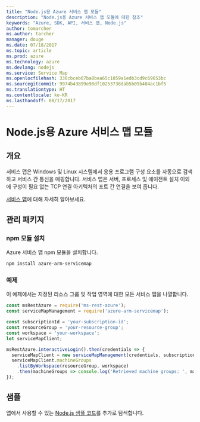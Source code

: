 ```yaml
---
title: "Node.js용 Azure 서비스 맵 모듈"
description: "Node.js용 Azure 서비스 맵 모듈에 대한 참조"
keywords: "Azure, SDK, API, 서비스 맵, Node.js"
author: tomarcher
ms.author: tarcher
manager: douge
ms.date: 07/18/2017
ms.topic: article
ms.prod: azure
ms.technology: azure
ms.devlang: nodejs
ms.service: Service Map
ms.openlocfilehash: 330cbceb07ba8bea65c1059a1edb3cd9c69653bc
ms.sourcegitcommit: 9974b43899e98df10253738dab5b09b484ac1bf5
ms.translationtype: HT
ms.contentlocale: ko-KR
ms.lasthandoff: 08/17/2017
---
```

# <a name="azure-service-map-modules-for-nodejs"></a>Node.js용 Azure 서비스 맵 모듈

## <a name="overview"></a>개요

서비스 맵은 Windows 및 Linux 시스템에서 응용 프로그램 구성 요소를 자동으로 검색하고 서비스 간 통신을 매핑합니다. 서비스 맵은 서버, 프로세스 및 에이전트 설치 이외에 구성이 필요 없는 TCP 연결 아키텍처의 포트 간 연결을 보여 줍니다.

[서비스 맵](https://docs.microsoft.com/azure/operations-management-suite/operations-management-suite-service-map)에 대해 자세히 알아보세요.

## <a name="management-package"></a>관리 패키지

### <a name="install-the-npm-module"></a>npm 모듈 설치

Azure 서비스 맵 npm 모듈을 설치합니다.

```bash
npm install azure-arm-servicemap
```

### <a name="example"></a>예제

이 예제에서는 지정된 리소스 그룹 및 작업 영역에 대한 모든 서비스 맵을 나열합니다.

```javascript
const msRestAzure = require('ms-rest-azure');
const serviceMapManagement = require('azure-arm-servicemap');

const subscriptionId = 'your-subscription-id';
const resourceGroup = 'your-resource-group';
const workspace = 'your-workspace';
let serviceMapClient;

msRestAzure.interactiveLogin().then(credentials => {
  serviceMapClient = new serviceMapManagement(credentials, subscriptionId);
  serviceMapClient.machineGroups
    .listByWorkspace(resourceGroup, workspace)
    .then(machineGroups => console.log('Retrieved machine groups: ', machineGroups));
});
```

## <a name="samples"></a>샘플

앱에서 사용할 수 있는 [Node.js 샘플 코드](https://azure.microsoft.com/resources/samples/?platform=nodejs)를 추가로 탐색합니다.
